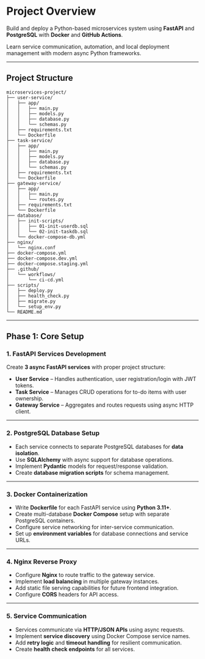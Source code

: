 # Project Overview

Build and deploy a Python-based microservices system using **FastAPI** and **PostgreSQL** with **Docker** and **GitHub Actions**.

Learn service communication, automation, and local deployment management with modern async Python frameworks.

---

## Project Structure

```
microservices-project/
├── user-service/
│   ├── app/
│   │   ├── main.py
│   │   ├── models.py
│   │   ├── database.py
│   │   └── schemas.py
│   ├── requirements.txt
│   └── Dockerfile
├── task-service/
│   ├── app/
│   │   ├── main.py
│   │   ├── models.py
│   │   ├── database.py
│   │   └── schemas.py
│   ├── requirements.txt
│   └── Dockerfile
├── gateway-service/
│   ├── app/
│   │   ├── main.py
│   │   └── routes.py
│   ├── requirements.txt
│   └── Dockerfile
├── database/
│   ├── init-scripts/
│   │   ├── 01-init-userdb.sql
│   │   └── 02-init-taskdb.sql
│   └── docker-compose-db.yml
├── nginx/
│   └── nginx.conf
├── docker-compose.yml
├── docker-compose.dev.yml
├── docker-compose.staging.yml
├── .github/
│   └── workflows/
│       └── ci-cd.yml
├── scripts/
│   ├── deploy.py
│   ├── health_check.py
│   ├── migrate.py
│   └── setup_env.py
└── README.md
```

---

## Phase 1: Core Setup

### 1. FastAPI Services Development

Create **3 async FastAPI services** with proper project structure:

- **User Service** – Handles authentication, user registration/login with JWT tokens.
- **Task Service** – Manages CRUD operations for to-do items with user ownership.
- **Gateway Service** – Aggregates and routes requests using async HTTP client.

---

### 2. PostgreSQL Database Setup

- Each service connects to separate PostgreSQL databases for **data isolation**.
- Use **SQLAlchemy** with async support for database operations.
- Implement **Pydantic** models for request/response validation.
- Create **database migration scripts** for schema management.

---

### 3. Docker Containerization

- Write **Dockerfile** for each FastAPI service using **Python 3.11+**.
- Create multi-database **Docker Compose** setup with separate PostgreSQL containers.
- Configure service networking for inter-service communication.
- Set up **environment variables** for database connections and service URLs.

---

### 4. Nginx Reverse Proxy

- Configure **Nginx** to route traffic to the gateway service.
- Implement **load balancing** in multiple gateway instances.
- Add static file serving capabilities for future frontend integration.
- Configure **CORS** headers for API access.

---

### 5. Service Communication

- Services communicate via **HTTP/JSON APIs** using async requests.
- Implement **service discovery** using Docker Compose service names.
- Add **retry logic** and **timeout handling** for resilient communication.
- Create **health check endpoints** for all services.
